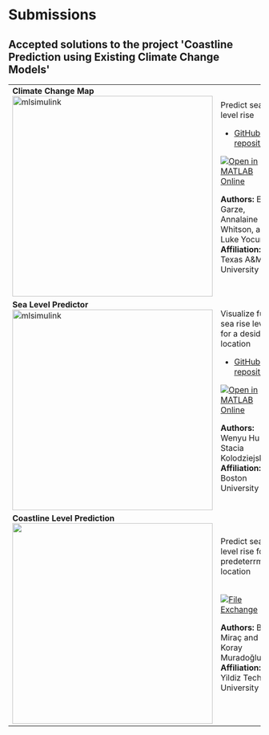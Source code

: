 # Submissions

## Accepted solutions to the project 'Coastline Prediction using Existing Climate Change Models'
<table>
<tr class="odd">
<td>
<b>Climate Change Map</b><br>
<img src="https://gist.githubusercontent.com/robertogl/e0115dc303472a9cfd52bbbc8edb7665/raw/ClimateChangeMap.png" alt="mlsimulink" width="400"/>
</td>
<td> 
Predict sea level rise<br>
<ul>
<li><a href="https://github.com/LukeY23/Climate-Change-Map">GitHub repository</a></li>
</ul>

[![Open in MATLAB Online](https://www.mathworks.com/images/responsive/global/open-in-matlab-online.svg)](https://matlab.mathworks.com/open/github/v1?repo=LukeY23/Climate-Change-Map)

**Authors:** Eliseo Garze, Annalaine Whitson, and Luke Yocum</br>
**Affiliation:** Texas A&M University
</td>
</tr>

<tr class="odd">
<td>
<b>Sea Level Predictor</b><br>
<img src="https://gist.githubusercontent.com/robertogl/e0115dc303472a9cfd52bbbc8edb7665/raw/SeaLevelPredictor.png" alt="mlsimulink" width="400"/>
</td>
<td> 
Visualize future sea rise levels for a desidered location<br>
<ul>
<li><a href="https://github.com/skolodz/SeaLevelPredictor">GitHub repository</a></li>
</ul>
  
[![Open in MATLAB Online](https://www.mathworks.com/images/responsive/global/open-in-matlab-online.svg)](https://matlab.mathworks.com/open/github/v1?repo=skolodz/SeaLevelPredictor)

**Authors:** Wenyu Hu and Stacia Kolodziejski</br>
**Affiliation:** Boston University
</td>
</tr>


<tr class="odd">
<td>
<b>Coastline Level Prediction</b><br>
<img src="https://gist.githubusercontent.com/robertogl/e0115dc303472a9cfd52bbbc8edb7665/raw/CoastlinePrediction.png" width="400"/>
</td>
<td> 
Predict sea level rise for a predeterrmined location<br><br>

[![File Exchange](https://www.mathworks.com/matlabcentral/images/matlab-file-exchange.svg)](https://www.mathworks.com/matlabcentral/fileexchange/129014-intelligent-control-systems-coastline-prediction)

**Authors:** Berke Miraç and Koray Muradoğlu</br>
**Affiliation:** Yildiz Technical University 
</td>
</tr>
</table>



